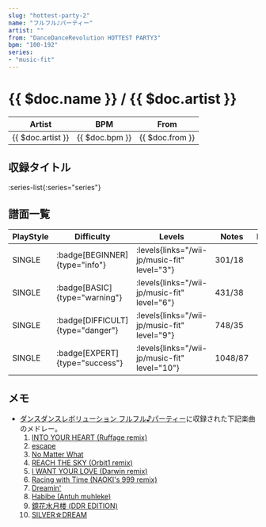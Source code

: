 ```yaml
---
slug: "hottest-party-2"
name: "フルフル♪パーティー"
artist: ""
from: "DanceDanceRevolution HOTTEST PARTY3"
bpm: "100-192"
series:
- "music-fit"
---
```


# {{ $doc.name }} / {{ $doc.artist }}

|Artist|BPM|From|
|------|---|----|
|{{ $doc.artist }}|{{ $doc.bpm }}|{{ $doc.from }}|

## 収録タイトル

:series-list{:series="series"}

## 譜面一覧

|PlayStyle|Difficulty|Levels|Notes|Movie|
|---------|----------|------|-----|-----|
|SINGLE| :badge[BEGINNER]{type="info"}| :levels{links="/wii-jp/music-fit" level="3"}|301/18||
|SINGLE| :badge[BASIC]{type="warning"}| :levels{links="/wii-jp/music-fit" level="6"}|431/38||
|SINGLE| :badge[DIFFICULT]{type="danger"}| :levels{links="/wii-jp/music-fit" level="9"}|748/35||
|SINGLE| :badge[EXPERT]{type="success"}| :levels{links="/wii-jp/music-fit" level="10"}|1048/87||

## メモ

- [ダンスダンスレボリューション フルフル♪パーティー](/series/furufuru)に収録された下記楽曲のメドレー。
  1. [INTO YOUR HEART (Ruffage remix)](/songs/into-your-heart)
  1. [escape](/songs/escape)
  1. [No Matter What](/songs/no-matter-what)
  1. [REACH THE SKY (Orbit1 remix)](/songs/reach-the-sky)
  1. [I WANT YOUR LOVE (Darwin remix)](/songs/i-want-your-love)
  1. [Racing with Time (NAOKI's 999 remix)](/songs/racing-with-time)
  1. [Dreamin'](/songs/dreamin)
  1. [Habibe (Antuh muhleke)](/songs/habibe)
  1. [鏡花水月楼 (DDR EDITION)](/songs/kyoka-suigetsu-row)
  1. [SILVER☆DREAM](/songs/silver-dream)

